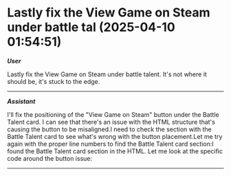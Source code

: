 <!-- Generated by SpecStory -->

# Lastly fix the View Game on Steam under battle tal (2025-04-10 01:54:51)

_**User**_

Lastly fix the View Game on Steam under battle talent. It's not where it should be, it's stuck to the edge.

---

_**Assistant**_

I'll fix the positioning of the "View Game on Steam" button under the Battle Talent card. I can see that there's an issue with the HTML structure that's causing the button to be misaligned.I need to check the section with the Battle Talent card to see what's wrong with the button placement.Let me try again with the proper line numbers to find the Battle Talent card section:I found the Battle Talent card section in the HTML. Let me look at the specific code around the button issue:

---

